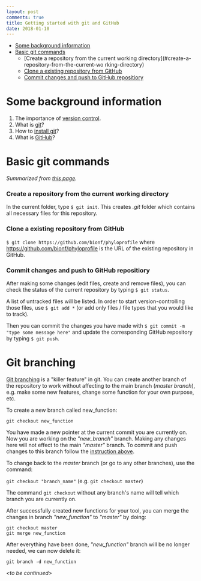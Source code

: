 ```yaml
---
layout: post
comments: true
title: Getting started with git and GitHub
date: 2018-01-10
---
```


   * [Some background information](#some-background-information)
   * [Basic git commands](#basic-git-commands)
	 * [Create a repository from the current working directory](#create-a-repository-from-the-current-wo
rking-directory)
	 * [Clone a existing repository from GitHub](#clone-a-existing-repository-from-github)
	 * [Commit changes and push to GitHub repositiory](#commit-changes-and-push-to-github-repositiory)

# Some background information
<ol>
<li>The importance of <a href="https://git-scm.com/book/en/v1/Getting-Started-About-Version-Control" target="_blank">version control</a>.</li>
<li>What is <a href="https://git-scm.com/book/en/v1/Getting-Started-Git-Basics" target="_blank">git</a>?</li>
<li>How to <a href="https://git-scm.com/book/en/v1/Getting-Started-Installing-Git" target="_blank">install git</a>?</li>
<li>What is <a href="https://github.com" target="_blank">GitHub</a>?</li>
</ol>

# Basic git commands
*Summarized from <a href="https://git-scm.com/book/en/v1/Git-Basics-Getting-a-Git-Repository" target="_blank">this page</a>.*

### Create a repository from the current working directory
In the current folder, type
`$ git init`. This creates *.git* folder which contains all necessary files for this repository.

### Clone a existing repository from GitHub
`$ git clone https://github.com/bionf/phyloprofile` where https://github.com/bionf/phyloprofile is the URL of the existing repository in GitHub.

### Commit changes and push to GitHub repositiory
After making some changes (edit files, create and remove files), you can check the status of the current repository by typing `$ git status`.

A list of untracked files will be listed. In order to start version-controlling those files, use `$ git add *` (or add only files / file types that you would like to track).

Then you can commit the changes you have made with `$ git commit -m "type some message here"` and update the corresponding GitHub repository by typing `$ git push`.

# Git branching
[Git branching](https://git-scm.com/book/en/v1/Git-Branching-What-a-Branch-Is) is a "killer feature" in git. You can create another branch of the repository to work without affecting to the main branch (*master branch*), e.g. make some new features, change some function for your own purpose, etc.

To create a new branch called new_function:

`git checkout new_function`

You have made a new pointer at the current commit you are currently on. Now you are working on the *"new_branch"* branch. Making any changes here will not effect to the main *"master"* branch. To commit and push changes to this branch follow the  [instruction above](#commit-changes-and-push-to-github-repositiory).

To change back to the *master* branch (or go to any other branches), use the command:

`git checkout "branch_name"` (e.g. `git checkout master`)

The command `git checkout` without any branch's name will tell which branch you are currently on.

After successfully created new functions for your tool, you can merge the changes in branch *"new_function"* to *"master"* by doing:

```
git checkout master
git merge new_function
```

After everything have been done, *"new_function"* branch will be no longer needed, we can now delete it:

`git branch -d new_function`

*\<to be continued>*
